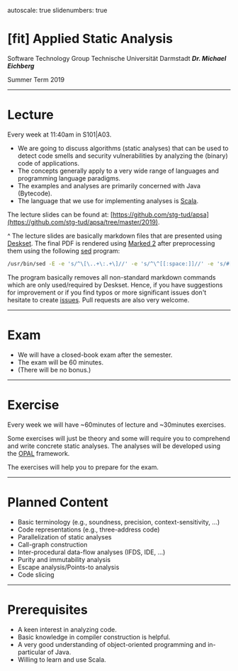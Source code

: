 autoscale: true
slidenumbers: true

# [fit] Applied Static Analysis  

Software Technology Group 
Technische Universität Darmstadt
__*Dr. Michael Eichberg*__

Summer Term 2019

---

# Lecture
Every week at 11:40am in S101|A03.

- We are going to discuss algorithms (static analyses) that can be used to detect code smells and security vulnerabilities by analyzing the (binary) code of applications.
- The concepts generally apply to a very wide range of languages and programming language paradigms.
- The examples and analyses are primarily concerned with Java (Bytecode). 
- The language that we use for implementing analyses is [Scala](https://www.scala-lang.org).

The lecture slides can be found at: [https://github.com/stg-tud/apsa](https://github.com/stg-tud/apsa/tree/master/2019).

^ The lecture slides are basically markdown files that are presented using [Deskset](https://www.deskset.com). The final PDF is rendered using [Marked 2](https://marked2app.com) after preprocessing them using the following [sed](https://en.wikipedia.org/wiki/Sed) program:
```bash
/usr/bin/sed -E -e 's/^\[\..+\:.+\]//' -e 's/^\^[[:space:]]//' -e 's/#[[:space:]]\[fit\]/#/'
```
The program basically removes all non-standard markdown commands which are only used/required by Deskset.
Hence, if you have suggestions for improvement or if you find typos or more significant issues don't hesitate to create [issues](https://github.com/stg-tud/apsa/issues). Pull requests are also very welcome. 

---

# Exam

- We will have a closed-book exam after the semester.  
- The exam will be 60 minutes.
- (There will be no bonus.)

---

# Exercise
Every week we will have ~60minutes of lecture and ~30minutes exercises. 

Some exercises will just be theory and some will require you to comprehend and write concrete static analyses. The analyses will be developed using the [OPAL](www.opal-project.de) framework.

The exercises will help you to prepare for the exam.

---

# Planned Content

* Basic terminology (e.g., soundness, precision, context-sensitivity, ...)
* Code representations (e.g., three-address code)
* Parallelization of static analyses
* Call-graph construction
* Inter-procedural data-flow analyses (IFDS, IDE, ...)
* Purity and immutability analysis
* Escape analysis/Points-to analysis
* Code slicing

--- 

# Prerequisites

 * A keen interest in analyzing code.
 * Basic knowledge in compiler construction is helpful.
 * A very good understanding of object-oriented programming and in-particular of Java.
 * Willing to learn and use Scala.




